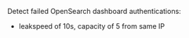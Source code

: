 Detect failed OpenSearch dashboard authentications:

 - leakspeed of 10s, capacity of 5 from same IP
